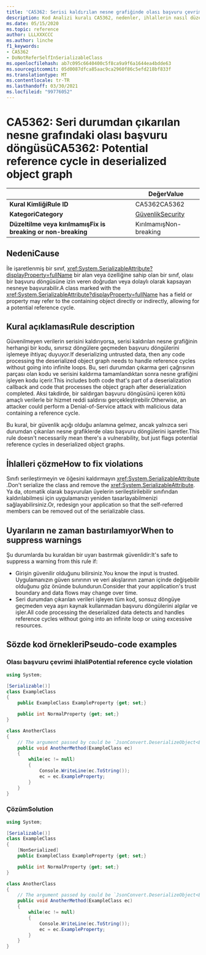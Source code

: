 ```yaml
---
title: 'CA5362: Serisi kaldırılan nesne grafiğinde olası başvuru çevrimi (kod analizi)'
description: Kod Analizi kuralı CA5362, nedenler, ihlallerin nasıl düzeltileceğini ve ne zaman bastıralınacağını içeren bilgiler sağlar.
ms.date: 05/15/2020
ms.topic: reference
author: LLLXXXCCC
ms.author: linche
f1_keywords:
- CA5362
- DoNotReferSelfInSerializableClass
ms.openlocfilehash: ab7c095c6640400c5f8ca9a9f6a1644ea4bdde63
ms.sourcegitcommit: 05d0087dfca85aac9ca2960f86c5efd218bf833f
ms.translationtype: MT
ms.contentlocale: tr-TR
ms.lasthandoff: 03/30/2021
ms.locfileid: "99776052"
---
```

# <a name="ca5362-potential-reference-cycle-in-deserialized-object-graph"></a><span data-ttu-id="071d7-103">CA5362: Seri durumdan çıkarılan nesne grafındaki olası başvuru döngüsü</span><span class="sxs-lookup"><span data-stu-id="071d7-103">CA5362: Potential reference cycle in deserialized object graph</span></span>

| | <span data-ttu-id="071d7-104">Değer</span><span class="sxs-lookup"><span data-stu-id="071d7-104">Value</span></span> |
|-|-|
| <span data-ttu-id="071d7-105">**Kural Kimliği**</span><span class="sxs-lookup"><span data-stu-id="071d7-105">**Rule ID**</span></span> |<span data-ttu-id="071d7-106">CA5362</span><span class="sxs-lookup"><span data-stu-id="071d7-106">CA5362</span></span>|
| <span data-ttu-id="071d7-107">**Kategori**</span><span class="sxs-lookup"><span data-stu-id="071d7-107">**Category**</span></span> |[<span data-ttu-id="071d7-108">Güvenlik</span><span class="sxs-lookup"><span data-stu-id="071d7-108">Security</span></span>](security-warnings.md)|
| <span data-ttu-id="071d7-109">**Düzeltilme veya kırılmamış**</span><span class="sxs-lookup"><span data-stu-id="071d7-109">**Fix is breaking or non-breaking**</span></span> |<span data-ttu-id="071d7-110">Kırılmamış</span><span class="sxs-lookup"><span data-stu-id="071d7-110">Non-breaking</span></span>|

## <a name="cause"></a><span data-ttu-id="071d7-111">Nedeni</span><span class="sxs-lookup"><span data-stu-id="071d7-111">Cause</span></span>

<span data-ttu-id="071d7-112">İle işaretlenmiş bir sınıf, <xref:System.SerializableAttribute?displayProperty=fullName> bir alan veya özelliğine sahip olan bir sınıf, olası bir başvuru döngüsüne izin veren doğrudan veya dolaylı olarak kapsayan nesneye başvurabilir.</span><span class="sxs-lookup"><span data-stu-id="071d7-112">A class marked with the <xref:System.SerializableAttribute?displayProperty=fullName> has a field or property may refer to the containing object directly or indirectly, allowing for a potential reference cycle.</span></span>

## <a name="rule-description"></a><span data-ttu-id="071d7-113">Kural açıklaması</span><span class="sxs-lookup"><span data-stu-id="071d7-113">Rule description</span></span>

<span data-ttu-id="071d7-114">Güvenilmeyen verilerin serisini kaldırıyorsa, serisi kaldırılan nesne grafiğinin herhangi bir kodu, sınırsız döngülere geçmeden başvuru döngülerini işlemeye ihtiyaç duyuyor.</span><span class="sxs-lookup"><span data-stu-id="071d7-114">If deserializing untrusted data, then any code processing the deserialized object graph needs to handle reference cycles without going into infinite loops.</span></span> <span data-ttu-id="071d7-115">Bu, seri durumdan çıkarma geri çağrısının parçası olan kodu ve serisini kaldırma tamamlandıktan sonra nesne grafiğini işleyen kodu içerir.</span><span class="sxs-lookup"><span data-stu-id="071d7-115">This includes both code that's part of a deserialization callback and code that processes the object graph after deserialization completed.</span></span> <span data-ttu-id="071d7-116">Aksi takdirde, bir saldırgan başvuru döngüsünü içeren kötü amaçlı verilerle bir hizmet reddi saldırısı gerçekleştirebilir.</span><span class="sxs-lookup"><span data-stu-id="071d7-116">Otherwise, an attacker could perform a Denial-of-Service attack with malicious data containing a reference cycle.</span></span>

<span data-ttu-id="071d7-117">Bu kural, bir güvenlik açığı olduğu anlamına gelmez, ancak yalnızca seri durumdan çıkarılan nesne grafiklerde olası başvuru döngülerini işaretler.</span><span class="sxs-lookup"><span data-stu-id="071d7-117">This rule doesn't necessarily mean there's a vulnerability, but just flags potential reference cycles in deserialized object graphs.</span></span>

## <a name="how-to-fix-violations"></a><span data-ttu-id="071d7-118">İhlalleri çözme</span><span class="sxs-lookup"><span data-stu-id="071d7-118">How to fix violations</span></span>

<span data-ttu-id="071d7-119">Sınıfı serileştirmeyin ve öğesini kaldırmayın <xref:System.SerializableAttribute> .</span><span class="sxs-lookup"><span data-stu-id="071d7-119">Don't serialize the class and remove the <xref:System.SerializableAttribute>.</span></span> <span data-ttu-id="071d7-120">Ya da, otomatik olarak başvurulan üyelerin serileştirilebilir sınıfından kaldırılabilmesi için uygulamanızı yeniden tasarlayabilmenizi sağlayabilirsiniz.</span><span class="sxs-lookup"><span data-stu-id="071d7-120">Or, redesign your application so that the self-referred members can be removed out of the serializable class.</span></span>

## <a name="when-to-suppress-warnings"></a><span data-ttu-id="071d7-121">Uyarıların ne zaman bastırılamıyor</span><span class="sxs-lookup"><span data-stu-id="071d7-121">When to suppress warnings</span></span>

<span data-ttu-id="071d7-122">Şu durumlarda bu kuraldan bir uyarı bastırmak güvenlidir:</span><span class="sxs-lookup"><span data-stu-id="071d7-122">It's safe to suppress a warning from this rule if:</span></span>

- <span data-ttu-id="071d7-123">Girişin güvenilir olduğunu bilirsiniz.</span><span class="sxs-lookup"><span data-stu-id="071d7-123">You know the input is trusted.</span></span> <span data-ttu-id="071d7-124">Uygulamanızın güven sınırının ve veri akışlarının zaman içinde değişebilir olduğunu göz önünde bulundurun.</span><span class="sxs-lookup"><span data-stu-id="071d7-124">Consider that your application's trust boundary and data flows may change over time.</span></span>
- <span data-ttu-id="071d7-125">Seri durumdan çıkarılan verileri işleyen tüm kod, sonsuz döngüye geçmeden veya aşırı kaynak kullanmadan başvuru döngülerini algılar ve işler.</span><span class="sxs-lookup"><span data-stu-id="071d7-125">All code processing the deserialized data detects and handles reference cycles without going into an infinite loop or using excessive resources.</span></span>

## <a name="pseudo-code-examples"></a><span data-ttu-id="071d7-126">Sözde kod örnekleri</span><span class="sxs-lookup"><span data-stu-id="071d7-126">Pseudo-code examples</span></span>

### <a name="potential-reference-cycle-violation"></a><span data-ttu-id="071d7-127">Olası başvuru çevrimi ihlali</span><span class="sxs-lookup"><span data-stu-id="071d7-127">Potential reference cycle violation</span></span>

```csharp
using System;

[Serializable()]
class ExampleClass
{
    public ExampleClass ExampleProperty {get; set;}

    public int NormalProperty {get; set;}
}

class AnotherClass
{
    // The argument passed by could be `JsonConvert.DeserializeObject<ExampleClass>(untrustedData)`.
    public void AnotherMethod(ExampleClass ec)
    {
        while(ec != null)
        {
            Console.WriteLine(ec.ToString());
            ec = ec.ExampleProperty;
        }
    }
}
```

### <a name="solution"></a><span data-ttu-id="071d7-128">Çözüm</span><span class="sxs-lookup"><span data-stu-id="071d7-128">Solution</span></span>

```csharp
using System;

[Serializable()]
class ExampleClass
{
    [NonSerialized]
    public ExampleClass ExampleProperty {get; set;}

    public int NormalProperty {get; set;}
}

class AnotherClass
{
    // The argument passed by could be `JsonConvert.DeserializeObject<ExampleClass>(untrustedData)`.
    public void AnotherMethod(ExampleClass ec)
    {
        while(ec != null)
        {
            Console.WriteLine(ec.ToString());
            ec = ec.ExampleProperty;
        }
    }
}
```
